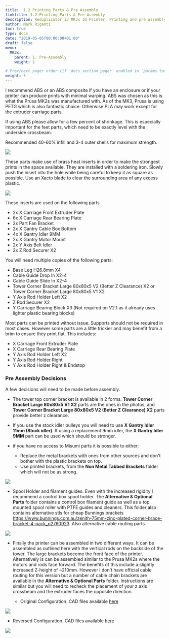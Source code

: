 ```yaml
---
title:  1.2 Printing Parts & Pre Assembly
linktitle: 1.2 Printing Parts & Pre Assembly
description: Reduplicator i3 MK3x 3d Printer. Printing and pre assembly  by Mark riganti
author: Mark Riganti
toc: true
type: docs
date: "2019-05-05T00:00:00+01:00"
draft: false
menu:
  MK3x:
    parent: 1. Pre-Assembly
    weight: 1

# Prev/next pager order (if `docs_section_pager` enabled in `params.toml`)
weight: 3
---
```



I recommend ABS or an ABS composite if you have an enclosure or if your printer can produce prints with minimal warping. ABS was chosen as this is what the Prusa MK2s was manufactured with. As of the MK3, Prusa is using PETG which is also fantastic choice. Otherwise PLA may work except for the extruder carriage parts.

If using ABS please allow for a few percent of shrinkage. This is especially important for the feet parts, which need to be exactly level with the underside crossbeam.

Recommended 40-60% infill and 3-4 outer shells for maximum strength.

![](https://github.com/OmNomNomagon/ReDuplicator-MK2sx/blob/master/Pics/2%20Bottom%20Frame/Parts.jpg?raw=true)

These parts make use of brass heat inserts in order to make the strongest prints in the space available. They are installed with a soldering iron. Slowly push the insert into the hole while being careful to keep it as square as possible. Use an Xacto blade to clear the surrounding area of any excess plastic.

![](https://github.com/OmNomNomagon/ReDuplicator-MK2sx/blob/master/Pics/2%20Bottom%20Frame/HeatSert.JPG?raw=true)

These inserts are used on the following parts.
- 2x X Carriage Front Extruder Plate
- 6x X Carriage Rear Bearing Plate
- 2x Part Fan Bracket
- 2x X Gantry Cable Box Bottom
- 4x X Gantry Idler 9MM
- 2x X Gantry Motor Mount
- 2x Y Axis Belt Idler
- 2x Z Rod Securer X2

You will need multiple copies of the following parts:
- Base Leg H26.8mm X4
- Cable Guide Drop In X2-4
- Cable Guide Slide In X2-4
- Tower Corner Bracket Large 80x80x5 V2 (Better Z Clearance) X2 or Tower Corner Bracket Large 80x80x5 V1 X2
- Y Axis Rod Holder Left X2
- Z Rod Securer X2
- Y Carriage Bearing Block X3 (Not required on V2.1 as it already uses lighter plastic bearing blocks)

Most parts can be printed without issue. Supports should not be required in most cases. However some parts are a little trickier and may benefit from a brim to ensure they print flat. This includes:
- X Carriage Front Extruder Plate
- X Carriage Rear Bearing Plate
- Y Axis Rod Holder Left X2
- Y Axis Rod Holder Right
- Y Axis Rod Holder Right & Endstop



### Pre Assembly Decisions
A few decisions will need to be made before assembly.
- The tower top corner bracket is available in 2 forms. **Tower Corner Bracket Large 80x80x5 V1 X2** parts are the ones in the photos, and **Tower Corner Bracket Large 80x80x5 V2 (Better Z Clearance) X2** parts provide better z clearance.

- If you use the stock idler pulleys you will need to use **X Gantry Idler 11mm (Stock idler)**. If using a replacement 9mm idler, the  **X Gantry Idler 9MM** part can be used which should be stronger.

- if you have no access to Misumi parts it is possible to either:
    - Replace the metal brackets with ones from other sources and don't bother with the plastic brackets on top.
    - Use printed brackets, from the **Non Metal Tabbed Brackets** folder which will not be as strong.

![](https://github.com/OmNomNomagon/ReDuplicator-MK2sx/blob/master/Pics/1%20Glamor%20Shots/Non%20Metal%20Brackets.PNG?raw=true)

- Spool Holder and filament guides. Even with the increased rigidity I recommend a control box spool holder. The **Alternative & Optional Parts** folder contains a control box filament guide as well as a top mounted spool roller with PTFE guides and cleaners. This folder also contains alternative stls for cheap Bunnings brackets https://www.bunnings.com.au/zenith-75mm-zinc-plated-corner-brace-bracket-4-pack_p2760923. Also alternative cable routing parts.

![](https://github.com/OmNomNomagon/ReDuplicator-MK2sx/blob/master/Pics/1%20Glamor%20Shots/Alternate%20And%20Extra%20parts.PNG?raw=true)

- Finally the printer can be assembled in two different ways. It can be assembled as outlined here with the vertical rods on the backside of the tower. The large brackets become the front face of the printer. Alternatively is can be assembled similar to the Prusa MK2s where the motors and rods face forward. The benefits of this include a slightly increased Z-height of ~210mm. However i don't have official cable routing for this version but a number of cable chain brackets are available in the **Alternative & Optional Parts** folder. Instructions are similar but you will need to recheck the placement of your z axis crossbeam and the extruder faces the opposite direction.

   - Original Configuration. CAD files available [here](https://www.tinkercad.com/things/azPlfmHU5MQ)

![](https://github.com/OmNomNomagon/ReDuplicator-MK3x/blob/master/Pics/1%20Glamor%20Shots/OrigConfig.JPG)

   - Reversed Configuration. CAD files available [here](https://www.tinkercad.com/things/3dhHpAMNEjQ)

![](https://github.com/OmNomNomagon/ReDuplicator-MK3x/blob/master/Pics/1%20Glamor%20Shots/ReversedConfig.JPG)